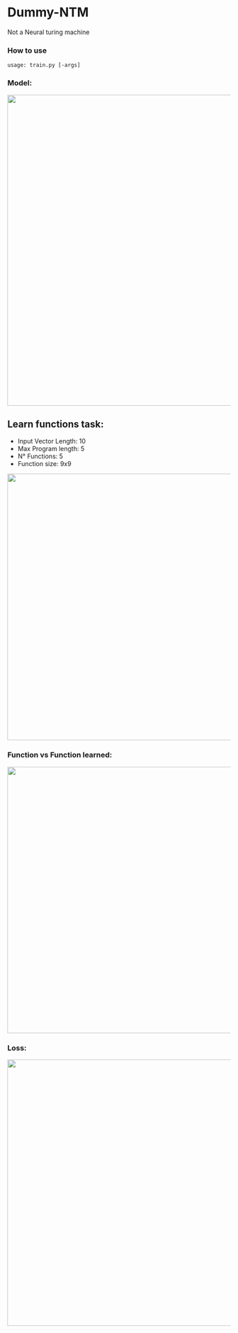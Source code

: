 # Dummy-NTM
Not a Neural turing machine

### How to use

```
usage: train.py [-args]

```

### Model:<br>
<img src="http://i67.tinypic.com/ouv7s3.jpg" width="700">

## Learn functions task: <br>
- Input Vector Length: 10<br> 
- Max Program length: 5<br> 
- N° Functions: 5<br> 
- Function size: 9x9<br> 
<img src="http://i66.tinypic.com/dcvcpw.jpg" width="600">

### Function vs Function learned: <br>
<img src="http://i63.tinypic.com/mcuk3d.jpg" width="600">

### Loss: <br>
<img src="http://i63.tinypic.com/2vn2ger.jpg" width="600">
